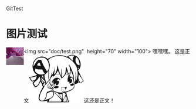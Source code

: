 ﻿GitTest
# 图片测试  
<img src="doc/test.png"  height="70" width="100">
<a href="url"><img src="doc/test.png" align="left" height="48" width="48" ></a>
嘿嘿嘿。
这是正文![emoji](doc/emoji/13.png)这还是正文！

